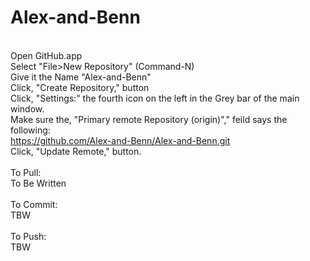 Alex-and-Benn
=============
<br>Open GitHub.app
<br>Select "File>New Repository" (Command-N)
<br>Give it the Name "Alex-and-Benn"
<br>Click, "Create Repository," button
<br>Click, "Settings:" the fourth icon on the left in the Grey bar of the main window.
<br>Make sure the, "Primary remote Repository (origin)"," feild says the following:
<br>    https://github.com/Alex-and-Benn/Alex-and-Benn.git
<br>Click, "Update Remote," button.
<br>
<br>To Pull:
<br>To Be Written
<br>
<br>To Commit:
<br>TBW
<br>
<br>To Push:
<br>TBW

